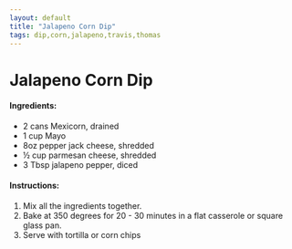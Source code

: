 ```yaml
---
layout: default
title: "Jalapeno Corn Dip"
tags: dip,corn,jalapeno,travis,thomas
---
```

# Jalapeno Corn Dip

#### Ingredients:
- 2 cans Mexicorn, drained
- 1 cup Mayo
- 8oz pepper jack cheese, shredded
- ½ cup parmesan cheese, shredded
- 3 Tbsp jalapeno pepper, diced

#### Instructions:
1. Mix all the ingredients together.
2. Bake at 350 degrees for 20 - 30 minutes in a flat casserole or square glass pan.
3. Serve with tortilla or corn chips

